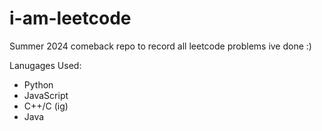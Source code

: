 # i-am-leetcode
Summer 2024 comeback
repo to record all leetcode problems ive done :)

Lanugages Used:
- Python
- JavaScript
- C++/C (ig)
- Java
